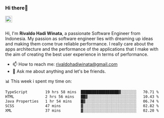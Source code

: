 ### Hi there👋
<a href="https://www.linkedin.com/in/rivaldohadiwinata/">
  <img align="left" alt="Rivaldo's LinkedIN" width="22px" src="https://upload.wikimedia.org/wikipedia/commons/8/81/LinkedIn_icon.svg" />
</a>

<br/>
<br/>

Hi, I'm **Rivaldo Hadi Winata**, a passionate Software Engineer from Indonesia. 
My passion as software engineer lies with dreaming up ideas and making them come true reliable performance. 
I really care about the apps architecture and the performance of the applications that I make with the aim of creating the best user experience in terms of performance.

- 📫 How to reach me: [rivaldohadiwinata@gmail.com](mailto:rivaldohadiwinata@gmail.com)
- 💬 Ask me about anything and let's be friends.

📊 This week i spent my time on:


<!--START_SECTION:waka-->

```txt
TypeScript        19 hrs 58 mins  █████████████████▓░░░░░░░   70.71 %
HTML              2 hrs 56 mins   ██▓░░░░░░░░░░░░░░░░░░░░░░   10.43 %
Java Properties   1 hr 54 mins    █▓░░░░░░░░░░░░░░░░░░░░░░░   06.74 %
SCSS              47 mins         ▓░░░░░░░░░░░░░░░░░░░░░░░░   02.82 %
XML               37 mins         ▓░░░░░░░░░░░░░░░░░░░░░░░░   02.20 %
```

<!--END_SECTION:waka-->


<!--- 🔭 I’m currently working on Parnas FMS Project -->

<!--
**rivaldotjioe/rivaldotjioe** is a ✨ _special_ ✨ repository because its `README.md` (this file) appears on your GitHub profile.

Here are some ideas to get you started:

- 🔭 I’m currently working on ...
- 🌱 I’m currently learning ...
- 👯 I’m looking to collaborate on ...
- 🤔 I’m looking for help with ...
- 💬 Ask me about ...
- 📫 How to reach me: ...
- 😄 Pronouns: ...
- ⚡ Fun fact: ...
-->
